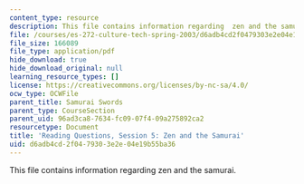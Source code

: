 ```yaml
---
content_type: resource
description: This file contains information regarding  zen and the samurai.
file: /courses/es-272-culture-tech-spring-2003/d6adb4cd2f0479303e2e04e19b55ba36_MITES_272S03_q05.pdf
file_size: 166089
file_type: application/pdf
hide_download: true
hide_download_original: null
learning_resource_types: []
license: https://creativecommons.org/licenses/by-nc-sa/4.0/
ocw_type: OCWFile
parent_title: Samurai Swords
parent_type: CourseSection
parent_uid: 96ad3ca8-7634-fc09-07f4-09a275892ca2
resourcetype: Document
title: 'Reading Questions, Session 5: Zen and the Samurai'
uid: d6adb4cd-2f04-7930-3e2e-04e19b55ba36
---
```

This file contains information regarding  zen and the samurai.
